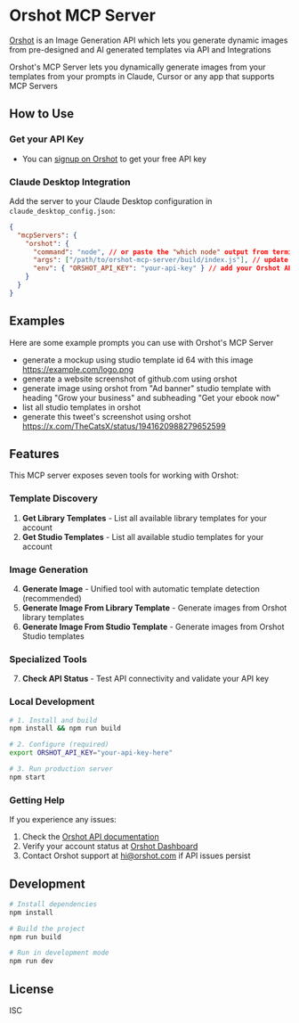 # Orshot MCP Server

[Orshot](https://orshot.com) is an Image Generation API which lets you generate dynamic images from pre-designed and AI generated templates via API and Integrations

Orshot's MCP Server lets you dynamically generate images from your templates from your prompts in Claude, Cursor or any app that supports MCP Servers

## How to Use

### Get your API Key

- You can [signup on Orshot](https://orshot.com/signup) to get your free API key

### Claude Desktop Integration

Add the server to your Claude Desktop configuration in `claude_desktop_config.json`:

```json
{
  "mcpServers": {
    "orshot": {
      "command": "node", // or paste the "which node" output from terminal
      "args": ["/path/to/orshot-mcp-server/build/index.js"], // update the path
      "env": { "ORSHOT_API_KEY": "your-api-key" } // add your Orshot API Key
    }
  }
}
```

## Examples

Here are some example prompts you can use with Orshot's MCP Server

- generate a mockup using studio template id 64 with this image https://example.com/logo.png
- generate a website screenshot of github.com using orshot
- generate image using orshot from "Ad banner" studio template with heading "Grow your business" and subheading "Get your ebook now"
- list all studio templates in orshot
- generate this tweet's screenshot using orshot https://x.com/TheCatsX/status/1941620988279652599

## Features

This MCP server exposes seven tools for working with Orshot:

### Template Discovery

1. **Get Library Templates** - List all available library templates for your account
2. **Get Studio Templates** - List all available studio templates for your account

### Image Generation

4. **Generate Image** - Unified tool with automatic template detection (recommended)
5. **Generate Image From Library Template** - Generate images from Orshot library templates
6. **Generate Image From Studio Template** - Generate images from Orshot Studio templates

### Specialized Tools

7. **Check API Status** - Test API connectivity and validate your API key

### Local Development

```bash
# 1. Install and build
npm install && npm run build

# 2. Configure (required)
export ORSHOT_API_KEY="your-api-key-here"

# 3. Run production server
npm start
```

### Getting Help

If you experience any issues:

1. Check the [Orshot API documentation](https://orshot.com/docs)
2. Verify your account status at [Orshot Dashboard](https://orshot.com/dashboard)
3. Contact Orshot support at hi@orshot.com if API issues persist

## Development

```bash
# Install dependencies
npm install

# Build the project
npm run build

# Run in development mode
npm run dev
```

## License

ISC

